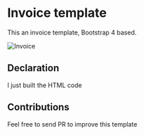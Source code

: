 # Invoice template

This an invoice template, Bootstrap 4 based.

![Invoice](https://github.com/barbosa89/invoice-template/blob/master/invoice.png "Preview")

## Declaration

I just built the HTML code

## Contributions

Feel free to send PR to improve this template